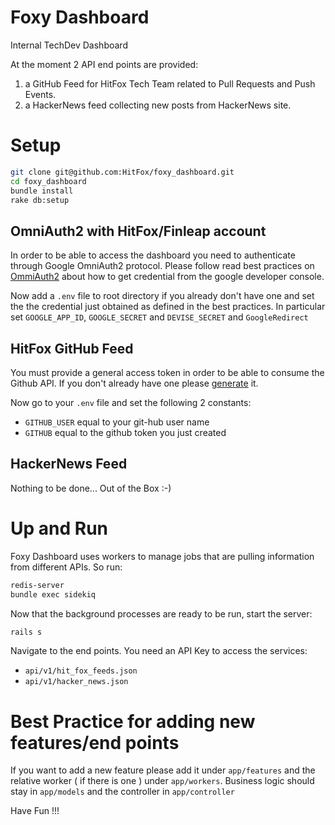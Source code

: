 # Foxy Dashboard
Internal TechDev Dashboard

At the moment 2 API end points are provided:
1. a GitHub Feed for HitFox Tech Team related to Pull Requests and Push Events.
2. a HackerNews feed collecting new posts from HackerNews site.

# Setup

```bash
git clone git@github.com:HitFox/foxy_dashboard.git
cd foxy_dashboard
bundle install
rake db:setup
```
## OmniAuth2 with HitFox/Finleap account
In order to be able to access the dashboard you need to authenticate through Google OmniAuth2 protocol.
Please follow read best practices on [OmmiAuth2] about how to get credential from the google developer console.

Now add a `.env` file to root directory if you already don't have one and set the the credential just obtained as defined in the best practices. In particular set `GOOGLE_APP_ID`, `GOOGLE_SECRET` and `DEVISE_SECRET` and `GoogleRedirect`

## HitFox GitHub Feed
You must provide a general access token in order to be able to consume the Github API. If you don't already have one please [generate] it.

Now go to your `.env` file and set the following 2 constants:
* `GITHUB_USER` equal to your git-hub user name
* `GITHUB` equal to the github token you just created

## HackerNews Feed
Nothing to be done... Out of the Box :-)

# Up and Run
Foxy Dashboard uses workers to manage jobs that are pulling information from different APIs. So run:
```bash
redis-server
bundle exec sidekiq
```

Now that the background processes are ready to be run, start the server:
```bash
rails s
```

Navigate to the end points. You need an API Key to access the services:
* `api/v1/hit_fox_feeds.json`
* `api/v1/hacker_news.json`

# Best Practice for adding new features/end points
If you want to add a new feature please add it under `app/features` and the relative worker ( if there is one ) under `app/workers`. Business logic should stay in `app/models` and the controller in `app/controller`

Have Fun !!!


[generate]: https://github.com/blog/1509-personal-api-tokens
[OmmiAuth2]: https://github.com/HitFox/best-practices/blob/master/authentication/google_oauth2.md
